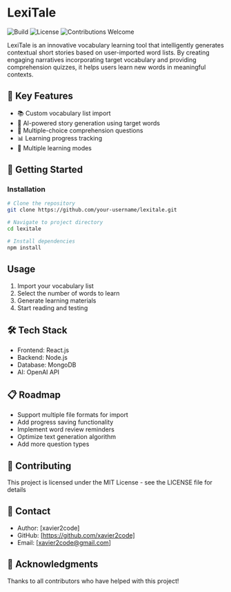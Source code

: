 # LexiTale

![Build](https://github.com/xavier2code/lexitale/workflows/build/badge.svg)
![License](https://img.shields.io/badge/license-MIT-blue.svg)
![Contributions Welcome](https://img.shields.io/badge/contributions-welcome-brightgreen.svg)

LexiTale is an innovative vocabulary learning tool that intelligently generates contextual short stories based on user-imported word lists. By creating engaging narratives incorporating target vocabulary and providing comprehension quizzes, it helps users learn new words in meaningful contexts.

## 🌟 Key Features

- 📚 Custom vocabulary list import
- 📝 AI-powered story generation using target words
- 🎯 Multiple-choice comprehension questions
- 📊 Learning progress tracking
- 🔄 Multiple learning modes

## 🚀 Getting Started

### Installation

```bash
# Clone the repository
git clone https://github.com/your-username/lexitale.git

# Navigate to project directory
cd lexitale

# Install dependencies
npm install
```

## Usage
1. Import your vocabulary list
2. Select the number of words to learn
3. Generate learning materials
4. Start reading and testing

## 🛠️ Tech Stack
- Frontend: React.js
- Backend: Node.js
- Database: MongoDB
- AI: OpenAI API

## 📋 Roadmap
- Support multiple file formats for import
- Add progress saving functionality
- Implement word review reminders
- Optimize text generation algorithm
- Add more question types

## 📄 Contributing
This project is licensed under the MIT License - see the LICENSE file for details

## 👥 Contact
- Author: [xavier2code]
- GitHub: [https://github.com/xavier2code]
- Email: [xavier2code@gmail.com]

## 🙏 Acknowledgments
Thanks to all contributors who have helped with this project!